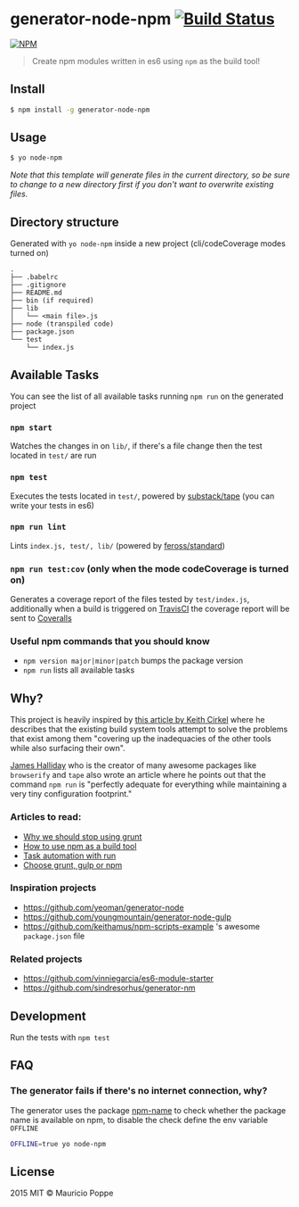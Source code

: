 # generator-node-npm [![Build Status][travis-image]][travis-url]

[![NPM][npm-image]][npm-url]

> Create npm modules written in es6 using `npm` as the build tool!

## Install

```sh
$ npm install -g generator-node-npm
```

## Usage

```sh
$ yo node-npm
```

*Note that this template will generate files in the current directory, so be sure to change to a
new directory first if you don't want to overwrite existing files.*

## Directory structure

Generated with `yo node-npm` inside a new project (cli/codeCoverage modes turned on)

```
.
├── .babelrc
├── .gitignore
├── README.md
├── bin (if required)
├── lib
│   └── <main file>.js
├── node (transpiled code)
├── package.json
└── test
    └── index.js
```

## Available Tasks

You can see the list of all available tasks running `npm run` on the generated project

### `npm start`

Watches the changes in on `lib/`, if there's a file change then the test located
in `test/` are run

### `npm test`

Executes the tests located in `test/`, powered by [substack/tape](https://github.com/substack/tape) (you can write your tests in es6)

### `npm run lint`

Lints `index.js, test/, lib/` (powered by [feross/standard](https://github.com/feross/standard))

### `npm run test:cov` (only when the mode codeCoverage is turned on)

Generates a coverage report of the files tested by `test/index.js`, additionally when a
build is triggered on [TravisCI](https://travis-ci.org) the coverage report will be sent to
[Coveralls](https://coveralls.io/)

### Useful npm commands that you should know

- `npm version major|minor|patch` bumps the package version
- `npm run` lists all available tasks

## Why?

This project is heavily inspired by [this article by Keith Cirkel][stop-using-grunt-gulp] where he describes that
the existing build system tools attempt to solve the problems that exist among them "covering up the inadequacies
of the other tools while also surfacing their own".

[James Halliday](https://www.npmjs.com/~substack) who is the creator of many awesome packages like `browserify` and
`tape` also wrote an article where he points out that the command `npm run` is "perfectly adequate for everything
while maintaining a very tiny configuration footprint."

### Articles to read:

- [Why we should stop using grunt][stop]
- [How to use npm as a build tool][how-to]
- [Task automation with run][task-automation]
- [Choose grunt, gulp or npm][choose]

### Inspiration projects

- https://github.com/yeoman/generator-node
- https://github.com/youngmountain/generator-node-gulp
- https://github.com/keithamus/npm-scripts-example 's awesome `package.json` file

### Related projects

- https://github.com/vinniegarcia/es6-module-starter
- https://github.com/sindresorhus/generator-nm

## Development

Run the tests with `npm test`

## FAQ

### The generator fails if there's no internet connection, why?

The generator uses the package [npm-name](https://www.npmjs.com/package/npm-name) to check whether the package name is available on npm, to disable the check define the env variable `OFFLINE`

```sh
OFFLINE=true yo node-npm
```

## License

2015 MIT © Mauricio Poppe

[npm-image]: https://nodei.co/npm/generator-node-npm.png?downloads=true
[npm-url]: https://npmjs.org/package/generator-node-npm
[travis-image]: https://travis-ci.org/maurizzzio/generator-node-npm.svg?branch=master
[travis-url]: https://travis-ci.org/maurizzzio/generator-node-npm
[coveralls-image]: https://coveralls.io/repos/maurizzzio/generator-node-npm/badge.svg
[coveralls-url]: https://coveralls.io/r/maurizzzio/generator-node-npm
[stop-using-grunt-gulp]: http://blog.keithcirkel.co.uk/why-we-should-stop-using-grunt/

[stop]: http://blog.keithcirkel.co.uk/why-we-should-stop-using-grunt/
[how-to]: http://blog.keithcirkel.co.uk/how-to-use-npm-as-a-build-tool/
[task-automation]: http://substack.net/task_automation_with_npm_run
[choose]: http://ponyfoo.com/articles/choose-grunt-gulp-or-npm
